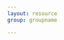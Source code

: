 ```yaml
---
layout: resource
group: groupname

---
```

<!-- General resources go here -->

<!-- ### Core -->

<!-- ### Intermediate -->

<!-- ### Advanced -->

<!-- ### Jedi -->

